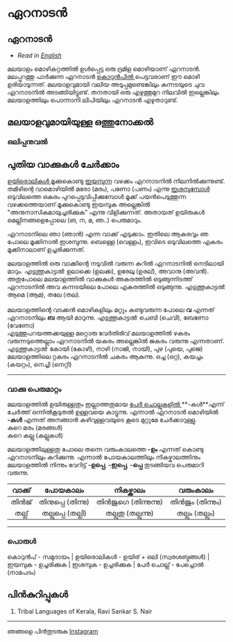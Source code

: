 # ഏറനാടന്‍


## ഏറനാടന്‍

* _Read in [English](/en/aranadan/)_

മലയാളം മൊഴികറ്റത്തില്‍ ഉള്‍പ്പെട്ട ഒരു ദ്രമിള മൊഴിയാണ് ഏറനാടന്‍. മലപ്പുറത്തു പാര്‍ക്കുന്ന ഏറനാടന്‍ [കൊറുന്‍പില്‍ ](#പരള) പെട്ടവരാണ് ഈ മൊഴി ഉരിയാടുന്നത്. മലയാളവുമായി വലിയ അടുപ്പമുണ്ടെങ്കിലും കന്നടയുടെ ചുവ ഏറനാടനില്‍ അടങ്ങിയിട്ടുണ്ട്. തനതായി ഒരു എഴുത്തുമുറ നിലവില്‍ ഇല്ലെങ്കിലും മലയാളത്തിലും പൊന്നാനി ലിപിയിലും ഏറനാടന്‍ എഴുതാറുണ്ട്.

## മലയാളവുമായിയുള്ള ഒത്തുനോക്കല്‍

### ഒലിപ്പനുവല്‍

## പുതിയ വാക്കുകള്‍ ചേര്‍ക്കാം

[ഉയിരൊലികള്‍ ](#പരള)  മൂക്കുകൊണ്ടു [ഇയമ്പുന്ന](#പരള)  വഴക്കം ഏറനാടനില്‍ നിലനില്‍ക്കുന്നുണ്ട്. തമിഴിന്റെ വാമൊഴിയില്‍ മരോ (മരം), പണോ (പണം) എന്നു [ഇശമ്പുമ്പോള്‍ ](#പരള)  ഒടുവിലത്തെ ഒകരം പുറപ്പെടുവിപ്പിക്കുമ്പോള്‍ മൂക്ക് പയന്‍പെടുത്തുന്ന വഴക്കത്തെയാണ് മൂക്കുകൊണ്ടു ഇയമ്പുക അല്ലെങ്കില്‍  "അനുനാസികമായുച്ചരിക്കുക" എന്നു വിളിക്കുന്നത്. അതായത് ഉയിരുകള്‍ മെല്ലിനങ്ങളെപ്പോലെ (ങ, ന, മ, ഞ..) പെരുമാറും. <br>

ഏറനാടനിലെ ഞാ (ഞാന്‍) എന്ന വാക്ക് എടുക്കാം. ഇതിലെ ആകരവും ഞ പോലെ മൂക്കിനാല്‍ ഇശമ്പുന്നു. ബെള്ളെ (വെള്ളം), ഇവിടെ ഒടുവിലത്തെ എകരം മൂക്കിനാലാണ് ഉച്ചരിക്കുന്നത്.
<br>

മലയാളത്തില്‍ ഒരു വാക്കിന്റെ നടുവില്‍ വരുന്ന കുറില്‍ ഏറനാടനില്‍ നെടിലായി മാറും. *എടുത്തുകാട്ടല്‍:* ഉലാക്കെ (ഉലക്ക), ഉരേലു (ഉരല്), അവാനു (അവന്‍).<br>
അതുപോലെ മലയാളത്തില്‍ വാക്കുകള്‍ അകരത്തില്‍ ഒടുങ്ങുന്നിടത്ത് ഏറനാടനില്‍ അവ കന്നടയിലെ പോലെ എകരത്തില്‍ ഒടുങ്ങുന്നു.
*എടുത്തുകാട്ടല്‍:* ആമെ (ആമ), തലേ (തല).
<br><br>
മലയാളത്തിന്റെ വടക്കന്‍ മൊഴികളിലും മറ്റും കണ്ടുവരുന്ന പോലെ **വ** എന്നത് ഏറനാടനിലും **ബ** ആയി മാറുന്നു. *എടുത്തുകാട്ടല്‍:* ചെബി (ചെവി), ബേണോ (വേണോ)
<br>
എടുത്തുപറയത്തക്കയുള്ള മറ്റൊരു വേര്‍തിരിവ് മലയാളത്തില്‍ ഴകരം വരുന്നടുത്തെല്ലാം ഏറനാടനില്‍ യകരം അല്ലെങ്കില്‍ ജകരം വരുന്നു എന്നതാണ്.
*എടുത്തുകാട്ടല്‍:* കോയി (കോഴി), നാഴി (നാജി, നായി), പുഴ (പുയെ, പുജെ) 
<br>
മലയാളത്തിലെ റ്റകരം ഏറനാടനില്‍ ചകരം ആകുന്നു.
ഒച്ച (ഒറ്റ), കയച്ചം (കയറ്റം), നെച്ചി (നെറ്റി)
______________

### വാക്കു പെരുമാറ്റം 

മലയാളത്തില്‍ ഉയിരുള്ളതും ഇല്ലാത്തതുമായ [പേര്‍ ചൊല്ലുകളില്‍ ](#പരള)  **-കള്‍**എന്ന് ചേര്‍ത്ത് ഒന്നില്‍കൂടുതല്‍ ഉള്ളവയെ കാട്ടുന്നു. എന്നാല്‍ ഏറനാടന്‍ മൊഴിയില്‍ **-കള്‍** എന്നത് അനങ്ങാന്‍ കഴിവുള്ളവയുടെ കൂടെ മുറ്റുമേ ചേര്‍ക്കാറുള്ളു.
<br>
കുറെ മരം (മരങ്ങള്‍)<br>
കുറെ കല്ലു (കല്ലുകള്‍)<br>

മലയാളത്തിലുള്ളതു പോലെ തന്നെ വരുംകാലത്തെ **-ഉം** എന്നത് കൊണ്ടു ഏറനാടനിലും കുറിക്കുന്നു. എന്നാല്‍ പോയകാലത്തിലും നികഴ്കാലത്തിനും മലയാളത്തില്‍ നിന്നും വേറിട്ട് **-ഉപ്പെ**, **-ഇപ്പെ**, **-പ്പെ** തുടങ്ങിയവ പെരുമാറി വരുന്നു.<br>

| വാക്ക് | പോയകാലം | നികഴ്ക്കാലം | വരുംകാലം |
| :--------: | :----: | :--------: | :----: |
| തിന്‍ജ് | തിനുപ്പെ (തിന്നു) | തിന്‍ജുഗെ (തിന്നുന്നു)| തിന്‍ജും (തിന്നും)|
| തല്ല്| തല്ലുപ്പെ (തല്ലി) | തല്ലുതു (തല്ലുന്നു)| തല്ലും (തല്ലും)|
__________

### പൊരുള്‍ 
കൊറുന്‍പ് - സമുദായം | ഉയിരൊലികള്‍ - ഉയിര് + ഒലി (സ്വരശബ്ദങ്ങള്‍) | ഇയമ്പുക - ഉച്ചരിക്കുക | ഇശമ്പുക - ഉച്ചരിക്കുക | പേര്‍ ചൊല്ല് - പേച്ചൊല്‍ (നാമപദം)

## പിന്‍കുറിപ്പുകള്‍

1. Tribal Languages of Kerala, Ravi Sankar S. Nair

______________________________________________________
ഞങ്ങളെ പിന്‍തുടരുക [Instagram](https://www.instagram.com/malayalamozhi/)
